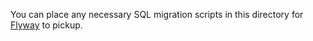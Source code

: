You can place any necessary SQL migration scripts in this directory for [Flyway](https://docs.spring.io/spring-boot/docs/2.5.5/reference/htmlsingle/#howto-execute-flyway-database-migrations-on-startup) to pickup.